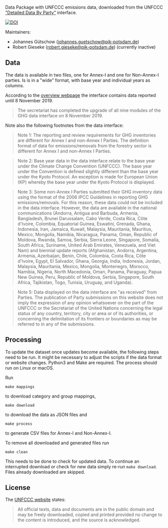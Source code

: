 Data Package with UNFCCC emissions data, downloaded from the UNFCCC ["Detailed Data By Party"](http://di.unfccc.int/detailed_data_by_party) interface.

[![DOI](https://zenodo.org/badge/251323371.svg)](https://zenodo.org/badge/latestdoi/251323371)


Maintainers:

- Johannes Gütschow (<johannes.guetschow@pik-potsdam.de>)
- Robert Gieseke (<robert.gieseke@pik-potsdam.de>) (currently inactive)


## Data

The data is available in two files, one for Annex-I and one for Non-Annex-I parties.
Is is in a "wide" format, with base year and individual years as columns.

According to the [overview webpage](https://unfccc.int/process-and-meetings/transparency-and-reporting/greenhouse-gas-data/ghg-data-unfccc/ghg-data-from-unfccc) the interface contains data reported until 8 November 2019.

>  The secretariat has completed the upgrade of all nine modules of the GHG data interface on 8 November 2019.

Note also the following footnotes from the data interface:

> Note 1: The reporting and review requirements for GHG inventories are different for Annex I and non-Annex I Parties. The definition format of data for emissions/removals from the forestry sector is different for Annex I and non-Annex I Parties.

> Note 2: Base year data in the data interface relate to the base year under the Climate Change Convention (UNFCCC). The base year under the Convention is defined slightly different than the base year under the Kyoto Protocol. An exception is made for European Union (KP) whereby the base year under the Kyoto Protocol is displayed.

> Note 3: Some non-Annex I Parties submitted their GHG inventory data using the format of the 2006 IPCC Guidelines in reporting GHG emissions/removals. For this reason, these data could not be included in the data interface. However, the data are available in the national communications (Andorra, Antigua and Barbuda, Armenia, Bangladesh, Brunei Darussalam, Cabo Verde, Costa Rica, Côte d'Ivoire, Colombia, Equatorial Guinea, Eswatini, Grenada, Ghana, Indonesia, Iran, Jamaica, Kuwait, Malaysia, Mauritania, Mauritius, Mexico, Mongolia, Namibia, Nicaragua, Panama, Oman, Republic of Moldova, Rwanda, Samoa, Serbia, Sierra Leone, Singapore, Somalia, South Africa, Suriname, United Arab Emirates, Venezuela, and Viet Nam) and biennial update reports (Afghanistan, Andorra, Argentina, Armenia, Azerbaijan, Benin, Chile, Colombia, Costa Rica, Côte d'Ivoire, Egypt, El Salvador, Ghana, Georgia, India, Indonesia, Jordan, Malaysia, Mauritania, Mexico, Mongolia, Montenegro, Morocco, Namibia, Nigeria, North Macedonia, Oman, Panama, Paraguay, Papua New Guinea, Peru, Republic of Moldova, Serbia, Singapore, South Africa, Tajikistan, Togo, Tunisia, Uruguay, and Uganda).

> Note 5: Data displayed on the data interface are "as received" from Parties. The publication of Party submissions on this website does not imply the expression of any opinion whatsoever on the part of the UNFCCC or the Secretariat of the United Nations concerning the legal status of any country, territory, city or area or of its authorities, or concerning the delimitation of its frontiers or boundaries as may be referred to in any of the submissions.



## Processing

To update the dataset once updates become available, the following steps need to be run. It might be necessary to adjust the scripts if the data format or website changes. Python3 and Make are required. The process should run on Linux or macOS.

Run

```shell
make mappings
```

to download category and group mappings,

```shell
make download
```

to download the data as JSON files and

```shell
make process
```

to generate CSV files for Annex-I and Non-Annex-I.

To remove all downloaded and generated files run

```shell
make clean
```

This needs to be done to check for updated data. To continue an interrupted
download or check for new data simply re-run `make download`.
Files already downloaded are skipped.


## License

The [UNFCCC website](http://unfccc.int/home/items/2783.php) states:

> All official texts, data and documents are in the public domain and may be freely downloaded, copied and printed provided no change to the content is introduced, and the source is acknowledged.
